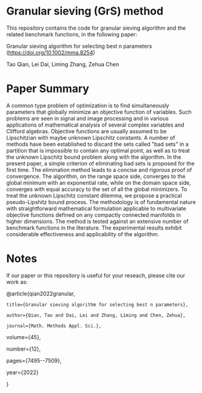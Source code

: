 # Granular sieving (GrS) method
 
 This repository contains the code for granular sieving algorithm and the related benchmark functions, in the following paper:

 Granular sieving algorithm for selecting best n parameters (https://doi.org/10.1002/mma.8254)
 
 Tao Qian, Lei Dai, Liming Zhang, Zehua Chen

# Paper Summary

 A common type problem of optimization is to find simultaneously
 parameters that globally minimize an objective function of  variables.
 Such problems are seen in signal and image processing and in various
 applications of mathematical analysis of several complex variables and
 Clifford algebras. Objective functions are usually assumed to be
 Lipschitzian with maybe unknown Lipschitz constants. A number of methods
 have been established to discard the sets called "bad sets" in a
 partition that is impossible to contain any optimal point, as well as to
 treat the unknown Lipschitz bound problem along with the algorithm. In
 the present paper, a simple criterion of eliminating bad sets is proposed
 for the first time. The elimination method leads to a concise and
 rigorous proof of convergence. The algorithm, on the range space side,
 converges to the global minimum with an exponential rate, while on the
 domain space side, converges with equal accuracy to the set of all the
 global minimizers. To treat the unknown Lipschitz constant dilemma, we
 propose a practical pseudo-Lipshitz bound process. The methodology is of
 fundamental nature with straightforward mathematical formulation
 applicable to multivariate objective functions defined on any compactly
 connected manifolds in higher dimensions. The method is tested against an
 extensive number of benchmark functions in the literature. The
 experimental results exhibit considerable effectiveness and applicability
 of the algorithm.

# Notes

 If our paper or this repository is useful for your reseach, please cite our work as:
 
 
 @article{qian2022granular,
 
 	title={Granular sieving algorithm for selecting best n parameters},
  
 	author={Qian, Tao and Dai, Lei and Zhang, Liming and Chen, Zehua},
  
 	journal={Math. Methods Appl. Sci.}, 
  
  volume={45}, 
   
  number={12},
   
  pages={7495--7509}, 
  
  year={2022}
  
 }
